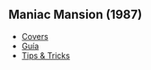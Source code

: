 ## Maniac Mansion (1987)

- [Covers](/Maniac/Covers/)
- [Guía](/Maniac/Guide/)
- [Tips & Tricks](/Maniac/Tips/)
